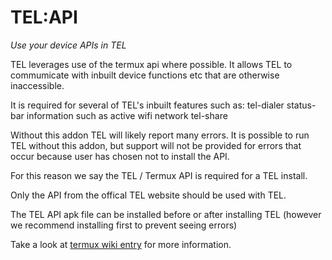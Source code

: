 # TEL:API

_Use your device APIs in TEL_

TEL leverages use of the termux api where possible. 
It allows TEL to commumicate with inbuilt device functions etc that are otherwise inaccessible.

It is required for several of TEL's inbuilt features such as:
tel-dialer
status-bar information such as active wifi network
tel-share

Without this addon TEL will likely report many errors. It is possible to run TEL without this addon, but support will not be provided for errors that occur because user has chosen not to install the API.

For this reason we say the TEL / Termux API is required for a TEL install.

Only the API from the offical TEL website should be used with TEL.

The TEL API apk file can be installed before or after installing TEL (however we recommend installing first to prevent seeing errors)

Take a look at [termux wiki entry](https://wiki.termux.com/wiki/Termux:API) for more information.
